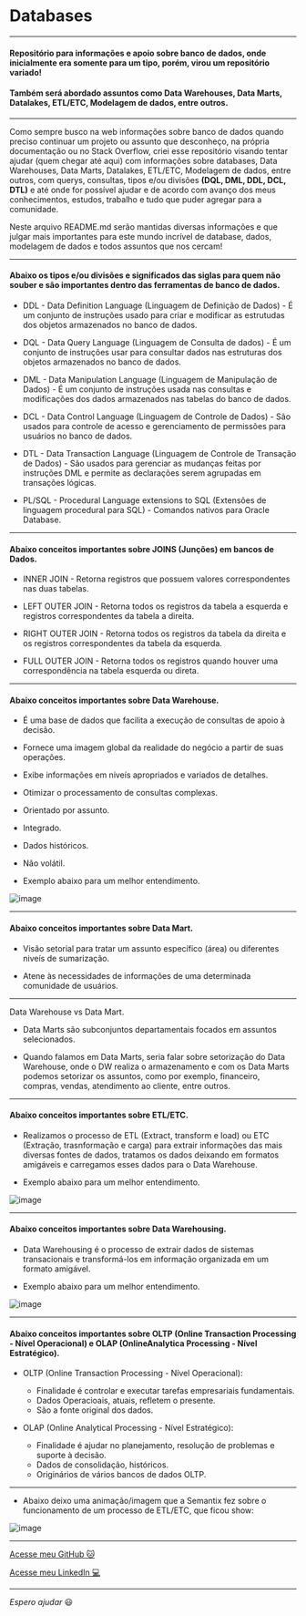 # Databases

---

#### Repositório para informações e apoio sobre banco de dados, onde inicialmente era somente para um tipo, porém, virou um repositório variado!

#### Também será abordado assuntos como Data Warehouses, Data Marts, Datalakes, ETL/ETC, Modelagem de dados, entre outros.

---

Como sempre busco na web informações sobre banco de dados quando preciso continuar um projeto ou assunto que desconheço, na própria documentação ou no Stack Overflow, criei esse repositório visando tentar ajudar (quem chegar até aqui) com informações sobre databases, Data Warehouses, Data Marts, Datalakes, ETL/ETC, Modelagem de dados, entre outros, com querys, consultas, tipos e/ou divisões __(DQL, DML, DDL, DCL, DTL)__ e até onde for possível ajudar e de acordo com avanço dos meus conhecimentos, estudos, trabalho e tudo que puder agregar para a comunidade.

Neste arquivo README.md serão mantidas diversas informações e que julgar mais importantes para este mundo incrível de database, dados, modelagem de dados e todos assuntos que nos cercam!

---

#### Abaixo os tipos e/ou divisões e significados das siglas para quem não souber e são importantes dentro das ferramentas de banco de dados.

* DDL - Data Definition Language (Linguagem de Definição de Dados) - É um conjunto de instruções usado para criar e modificar as estrutudas dos objetos armazenados no banco de dados.

* DQL - Data Query Language (Linguagem de Consulta de dados) - É um conjunto de instruções usar para consultar dados nas estruturas dos objetos armazenados no banco de dados.

* DML - Data Manipulation Language (Linguagem de Manipulação de Dados) - É um conjunto de instruções usada nas consultas e modificações dos dados armazenados nas tabelas do banco de dados.

* DCL - Data Control Language (Linguagem de Controle de Dados) - São usados para controle de acesso e gerenciamento de permissões para usuários no banco de dados.

* DTL - Data Transaction Language (Linguagem de Controle de Transação de Dados) - São usados para gerenciar as mudanças feitas por instruções DML e permite as declarações serem agrupadas em transações lógicas.

* PL/SQL - Procedural Language extensions to SQL (Extensões de linguagem procedural para SQL) - Comandos nativos para Oracle Database.

---

#### Abaixo conceitos importantes sobre JOINS (Junções) em bancos de Dados.

* INNER JOIN - Retorna registros que possuem valores correspondentes nas duas tabelas.

* LEFT OUTER JOIN - Retorna todos os registros da tabela a esquerda e registros correspondentes da tabela a direita.

* RIGHT OUTER JOIN - Retorna todos os registros da tabela da direita e os registros correspondentes da tabela da esquerda.

* FULL OUTER JOIN - Retorna todos os registros quando houver uma correspondência na tabela esquerda ou direta.

---

#### Abaixo conceitos importantes sobre Data Warehouse.

* É uma base de dados que facilita a execução de consultas de apoio à decisão.

* Fornece uma imagem global da realidade do negócio a partir de suas operações.

* Exibe informações em niveís apropriados e variados de detalhes.

* Otimizar o processamento de consultas complexas.

* Orientado por assunto.

* Integrado.

* Dados históricos.

* Não volátil.

- Exemplo abaixo para um melhor entendimento.

![image](https://user-images.githubusercontent.com/57469401/130877850-ff5fe427-31a6-4e71-a44c-bd8ca41c9932.png)

---

#### Abaixo conceitos importantes sobre Data Mart.

* Visão setorial para tratar um assunto específico (área) ou diferentes niveís de sumarização.

* Atene às necessidades de informações de uma determinada comunidade de usuários.

---

Data Warehouse vs Data Mart.

* Data Marts são subconjuntos departamentais focados em assuntos selecionados.

* Quando falamos em Data Marts, seria falar sobre setorização do Data Warehouse, onde o DW realiza o armazenamento e com os Data Marts podemos setorizar os assuntos, como por exemplo, financeiro, compras, vendas, atendimento ao cliente, entre outros.

---

#### Abaixo conceitos importantes sobre ETL/ETC.


* Realizamos o processo de ETL (Extract, transform e load) ou ETC (Extração, trasnformação e carga) para extrair informações das mais diversas fontes de dados, tratamos os dados deixando em formatos amigáveis e carregamos esses dados para o Data Warehouse.

- Exemplo abaixo para um melhor entendimento.

![image](https://user-images.githubusercontent.com/57469401/130878452-877d431d-1af7-49a3-b81e-abb246daf144.png)

---

#### Abaixo conceitos importantes sobre Data Warehousing.

* Data Warehousing é o processo de extrair dados de sistemas transacionais e transformá-los em informação organizada em um formato amigável.

- Exemplo abaixo para um melhor entendimento.

![image](https://user-images.githubusercontent.com/57469401/130878684-36f3eba4-3b72-41a8-a312-c439c552e7ef.png)

---

#### Abaixo conceitos importantes sobre OLTP (Online Transaction Processing - Nível Operacional) e OLAP (OnlineAnalytica Processing - Nível Estratégico).

* OLTP (Online Transaction Processing - Nível Operacional):
  - Finalidade é controlar e executar tarefas empresariais fundamentais.
  - Dados Operacioais, atuais, refletem o presente.
  - São a fonte original dos dados.

* OLAP (Online Analytical Processing - Nível Estratégico):
  - Finalidade é ajudar no planejamento, resolução de problemas e suporte à decisão.
  - Dados de consolidação, históricos.
  - Originários de vários bancos de dados OLTP.

---

* Abaixo deixo uma animação/imagem que a Semantix fez sobre o funcionamento de um processo de ETL/ETC, que ficou show:

![image](https://user-images.githubusercontent.com/57469401/130879284-6c80a48a-f8f3-4e4b-bc85-dd6a68bebc97.png)

---


[Acesse meu GitHub :cat:](https://github.com/Phelipe-Sempreboni)

[Acesse meu LinkedIn :computer:](https://www.linkedin.com/in/luiz-phelipe-utiama-sempreboni-319902169/)

---

_Espero ajudar_ :smiley:
